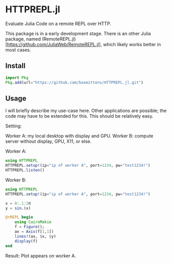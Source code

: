 # HTTPREPL.jl
Evaluate Julia Code on a remote REPL over HTTP.

This package is in a early development stage. There is an other Julia package, named (RemoteREPL.jl)[https://github.com/JuliaWeb/RemoteREPL.jl], which likely works better in most cases.

## Install

```julia
import Pkg
Pkg.add(url="https://github.com/baxmittens/HTTPREPL.jl.git")
```

## Usage

I will briefly describe my use-case here. Other applications are possible; the code may have to be extended for this. This should be relatively easy.

Setting:

Worker A: my local desktop with display and GPU.
Worker B: compute server without display, GPU, X11, or else.

Worker A:
```julia
using HTTPREPL
HTTPREPL.setup!(ip="ip of worker A", port=1234, pw="test1234!")
HTTPREPL.listen()
```

Worker B:
```julia
using HTTPREPL
HTTPREPL.setup!(ip="ip of worker A", port=1234, pw="test1234!")

x = 0:.1:2π
y = sin.(x)

@rREPL begin
	using CairoMakie
	f = Figure();
	ax = Axis(f[1,1])
	lines!(ax, $x, $y)
	display(f)
end
```

Result: Plot appears on worker A.

